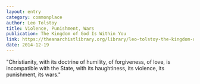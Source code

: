 ```yaml
---
layout: entry
category: commonplace
author: Leo Tolstoy
title: Violence, Punishment, Wars
publication: The Kingdom of God Is Within You
link: https://theanarchistlibrary.org/library/leo-tolstoy-the-kingdom-of-god-is-within-you
date: 2014-12-19
---
```


"Christianity, with its doctrine of humility, of forgiveness, of love, is incompatible with the State, with its haughtiness, its violence, its punishment, its wars."